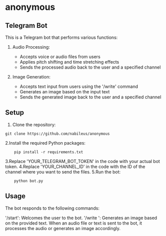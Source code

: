 # anonymous
## Telegram Bot

This is a Telegram bot that performs various functions:

1. Audio Processing:
   - Accepts voice or audio files from users
   - Applies pitch shifting and time stretching effects
   - Sends the processed audio back to the user and a specified channel

2. Image Generation:
   - Accepts text input from users using the '/write' command
   - Generates an image based on the input text
   - Sends the generated image back to the user and a specified channel

## Setup

1. Clone the repository:

```shell
git clone https://github.com/nabileus/anonymous
```

2.Install the required Python packages:
```shell
    pip install -r requirements.txt
```
3.Replace 'YOUR_TELEGRAM_BOT_TOKEN' in the code with your actual bot token.
4.Replace 'YOUR_CHANNEL_ID' in the code with the ID of the channel where you want to send the files.
5.Run the bot:
```shell
    python bot.py
```
    
## Usage
The bot responds to the following commands:

'/start': Welcomes the user to the bot.
'/write <text>': Generates an image based on the provided text.
When an audio file or text is sent to the bot, it processes the audio or generates an image accordingly.
